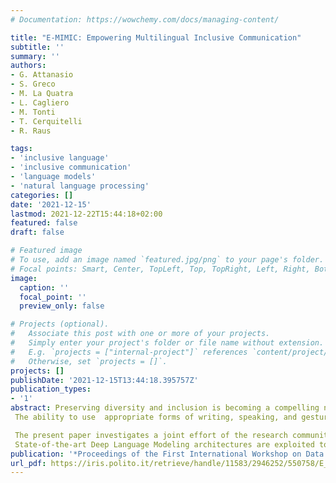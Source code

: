 ```yaml
---
# Documentation: https://wowchemy.com/docs/managing-content/

title: "E-MIMIC: Empowering Multilingual Inclusive Communication"
subtitle: ''
summary: ''
authors:
- G. Attanasio
- S. Greco
- M. La Quatra
- L. Cagliero
- M. Tonti
- T. Cerquitelli
- R. Raus

tags:
- 'inclusive language'
- 'inclusive communication'
- 'language models'
- 'natural language processing'
categories: []
date: '2021-12-15'
lastmod: 2021-12-22T15:44:18+02:00
featured: false
draft: false

# Featured image
# To use, add an image named `featured.jpg/png` to your page's folder.
# Focal points: Smart, Center, TopLeft, Top, TopRight, Left, Right, BottomLeft, Bottom, BottomRight.
image:
  caption: ''
  focal_point: ''
  preview_only: false

# Projects (optional).
#   Associate this post with one or more of your projects.
#   Simply enter your project's folder or file name without extension.
#   E.g. `projects = ["internal-project"]` references `content/project/deep-learning/index.md`.
#   Otherwise, set `projects = []`.
projects: []
publishDate: '2021-12-15T13:44:18.395757Z'
publication_types:
- '1'
abstract: Preserving diversity and inclusion is becoming a compelling need in both industry and academia.
 The ability to use  appropriate forms of writing, speaking, and gestures is not widespread even in formal communications such as public calls, public announcements, official reports, and legal documents. The improper use of linguistic expressions can foment unacceptable forms of exclusion, stereotypes as well as forms of verbal violence against minorities, including women. Furthermore, existing machine translation tools are not designed to generate inclusive content.

 The present paper investigates a joint effort of the research communities of linguistics and Deep Learning Natural Language Understanding in fighting against non-inclusive, prejudiced language forms. It presents a methodology aimed at tackling the improper use of language in formal communication, with a particular attention paid to Romanic languages (Italian, in particular). 
 State-of-the-art Deep Language Modeling architectures are exploited to automatically identify non-inclusive text snippets, suggest alternative forms, and produce inclusive text rephrasing. A preliminary evaluation conducted on a benchmark dataset shows promising results, i.e., 85% accuracy in predicting inclusive/non-inclusive communications.
publication: '*Proceedings of the First International Workshop on Data science for equality, inclusion and well-being challenges*'
url_pdf: https://iris.polito.it/retrieve/handle/11583/2946252/550758/E_MIMIC.pdf
---
```

